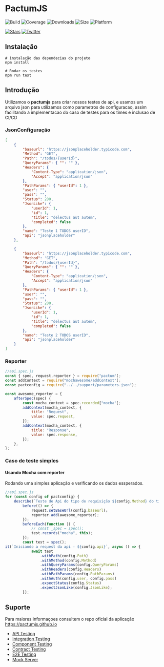 # PactumJS

![Build](https://github.com/pactumjs/pactum/workflows/Build/badge.svg?branch=master)
![Coverage](https://img.shields.io/codeclimate/coverage/ASaiAnudeep/pactum)
![Downloads](https://img.shields.io/npm/dt/pactum)
![Size](https://img.shields.io/bundlephobia/minzip/pactum)
![Platform](https://img.shields.io/node/v/pactum)

[![Stars](https://img.shields.io/github/stars/pactumjs/pactum?style=social)](https://github.com/pactumjs/pactum/stargazers)
[![Twitter](https://img.shields.io/twitter/follow/pactumjs?label=Follow&style=social)](https://twitter.com/pactumjs)


## Instalação

```shell
# instalação das dependecias do projeto
npm install

# Rodar os testes
npm run test
```

## Introdução

Utilizamos o  **pactumjs** para criar nossos testes de api, e usamos um arquivo json para utilizamos como parametros de configuracao, assim facilitando a implementacao do caso de testes para os times e inclusao de CI/CD

### JsonConfiguração

``` json
[
    {
        "baseurl": "https://jsonplaceholder.typicode.com",
        "Method": "GET",
        "Path": "/todos/{userId}",
        "QueryParams": { "": "" },
        "Headers": {
            "Content-Type": "application/json",
            "Accept": "application/json"
        },
        "PathParams": { "userId": 1 },
        "user": "",
        "pass": "",
        "Status": 200,
        "JsonLike": {
            "userId": 1,
            "id": 1,
            "title": "delectus aut autem",
            "completed": false
        },
        "name": "Teste 1 TODOS userID",
        "api": "jsonplaceholder"
    },

    {
        "baseurl": "https://jsonplaceholder.typicode.com",
        "Method": "GET",
        "Path": "/todos/{userId}",
        "QueryParams": { "": "" },
        "Headers": {
            "Content-Type": "application/json",
            "Accept": "application/json"
        },
        "PathParams": { "userId": 1 },
        "user": "",
        "pass": "",
        "Status": 200,
        "JsonLike": {
            "userId": 1,
            "id": 1,
            "title": "delectus aut autem",
            "completed": false
        },
        "name": "Teste 2 TODOS userID",
        "api": "jsonplaceholder"
    }
]

```


### Reporter

``` js
//api.spec.js
const { spec, request,reporter } = require("pactum");
const addContext = require("mochawesome/addContext");
const pactconfig = require("../../support/parameters.json");

const awesome_reporter = {
    afterSpec(spec) {
        const mocha_context = spec.recorded["mocha"];
        addContext(mocha_context, {
            title: "Request",
            value: spec.request,
        });
        addContext(mocha_context, {
            title: "Response",
            value: spec.response,
        });
    },
};

```

### Caso de teste simples

#### Usando Mocha com reporter

Rodando uma simples aplicação e verificando os dados essperados.

```js
//api.spec.js
for (const config of pactconfig) {
    describe(`Teste de Api do tipo de requisição ${config.Method} do time - ${config.name}`, async () => {
        before(() => {
            request.setBaseUrl(config.baseurl);
            reporter.add(awesome_reporter);
        });
        beforeEach(function () {
            // const _spec = spec();
            test.records("mocha", this);
        });
        const test = spec();
it(`Iniciando a request da api - ${config.api}`, async () => {
            await test
                .withPath(config.Path)
                .withMethod(config.Method)
                .withQueryParams(config.QueryParams)
                .withHeaders(config.Headers)
                .withPathParams(config.PathParams)
                .withAuth(config.user, config.pass)
                .expectStatus(config.Status)
                .expectJsonLike(config.JsonLike);
        });
```
## Suporte

Para maiores informaçoes consultem o repo oficial da aplicação https://pactumjs.github.io

- [API Testing](https://pactumjs.github.io/guides/api-testing)
- [Integration Testing](https://pactumjs.github.io/guides/integration-testing)
- [Component Testing](https://pactumjs.github.io/guides/component-testing)
- [Contract Testing](https://pactumjs.github.io/guides/contract-testing)
- [E2E Testing](https://pactumjs.github.io/guides/e2e-testing)
- [Mock Server](https://pactumjs.github.io/guides/mock-server)
